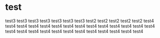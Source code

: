 # test
test3 
test3 
test3 
test3 
test3 
test3 
test3 
test2
test2
test2
test2
test2
test4
test4
test4
test4
test4
test4
test4
test4
test4
test4
test4
test4
test4
test4
test4
test4
test4
test4
test4
test4
test4
test4
test4
test4
test4
test4
